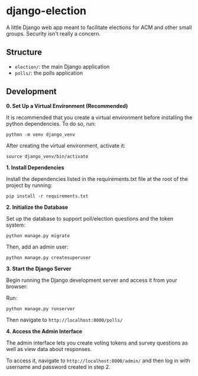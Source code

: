 # django-election
A little Django web app meant to facilitate elections for ACM and other small groups. Security isn't really a concern.

## Structure
- `election/`: the main Django application
- `polls/`: the polls application

## Development

**0. Set Up a Virtual Environment (Recommended)**

It is recommended that you create a virtual environment before installing
the python dependencies. To do so, run:

`python -m venv django_venv`

After creating the virtual environment, activate it:

`source django_venv/bin/activate`

**1. Install Dependencies**

Install the dependencies listed in the requirements.txt file at the root of
the project by running:

`pip install -r requirements.txt`

**2. Initialize the Database**

Set up the database to support poll/election questions and the token system:

`python manage.py migrate`

Then, add an admin user:

`python manage.py createsuperuser`

**3. Start the Django Server**

Begin running the Django development server and access it from your browser:

Run:

`python manage.py runserver`

Then navigate to `http://localhost:8000/polls/`

**4. Access the Admin Interface**

The admin interface lets you create voting tokens and survey questions as well
as view data about responses. 

To access it, navigate to `http://localhost:8000/admin/` and then log in with username and password created in step 2.
